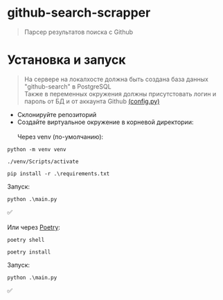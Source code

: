 # github-search-scrapper

> Парсер результатов поиска с Github

# Установка и запуск
> На сервере на локалхосте должна быть создана база данных "github-search" в PostgreSQL\
> Также в переменных окружения должны присутстовать логин и пароль от БД и от аккаунта Github [(config.py)](https://github.com/ConfirmedPlayer/github-search-scrapper/blob/5975ed12d3773ef72d5057cee64079b23e636a02/github-search-scrapper/config.py)
* Склонируйте репозиторий
* Создайте виртуальное окружение в корневой директории:\
\
Через venv (по-умолчанию):
```shell
python -m venv venv
```
```shell
./venv/Scripts/activate
```
```shell
pip install -r .\requirements.txt
```
Запуск:
```shell
python .\main.py
```
✅\
\
Или через [Poetry](https://python-poetry.org/):
```shell
poetry shell
```
```shell
poetry install
```
Запуск:
```shell
python .\main.py
```
✅
